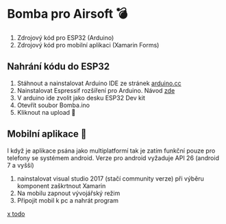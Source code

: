 # Bomba pro Airsoft :bomb:

1) Zdrojový kód pro ESP32 (Arduino) 
2) Zdrojový kód pro mobilní aplikaci (Xamarin Forms)   

## Nahrání kódu do ESP32
 1) Stáhnout a nainstalovat Arduino IDE ze stránek [arduino.cc](https://www.arduino.cc/en/Main/Software)
 2) Nainstalovat Espressif rozšíření pro Arduino. Návod [zde](https://github.com/espressif/arduino-esp32/blob/master/docs/arduino-ide/windows.md)
 3) V arduino ide zvolit jako desku ESP32 Dev kit
 4) Otevřít soubor Bomba.ino
 6) Kliknout na upload :floppy_disk:
 
## Mobilní aplikace :iphone:   
 I když je aplikace psána jako multiplatformí tak je zatím funkční pouze pro telefony se systémem android. Verze pro android vyžaduje API 26 (android 7 a vyšší)
 1) nainstalovat visual studio 2017 (stačí community verze) při výběru komponent zaškrtnout Xamarin 
 2) Na mobilu zapnout vývojářský režim
 3) Připojit mobil k pc a nahrát program 
 
 [x todo](https://github.com/OpltFrantisek/Projekt/blob/master/todo_list.md)
